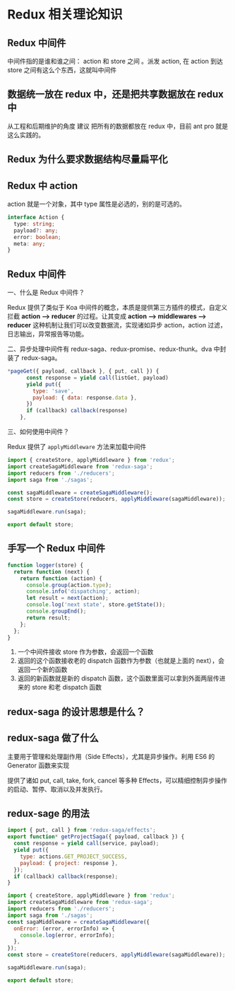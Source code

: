 # Redux 相关理论知识

## Redux 中间件

中间件指的是谁和谁之间： action 和 store 之间 。派发 action, 在 action 到达 store 之间有这么个东西，这就叫中间件

## 数据统一放在 redux 中，还是把共享数据放在 redux 中

从工程和后期维护的角度 建议 把所有的数据都放在 redux 中，目前 ant pro 就是这么实践的。

## Redux 为什么要求数据结构尽量扁平化

## Redux 中 action

action 就是一个对象，其中 type 属性是必选的，别的是可选的。

```typescript
interface Action {
  type: string;
  payload?: any;
  error: boolean;
  meta: any;
}
```

## Redux 中间件

一、什么是 Redux 中间件？

Redux 提供了类似于 Koa 中间件的概念，本质是提供第三方插件的模式，自定义拦截 **action --> reducer** 的过程。让其变成 **action --> middlewares --> reducer** 这种机制让我们可以改变数据流，实现诸如异步 action，action 过滤，日志输出，异常报告等功能。

二、异步处理中间件有 redux-saga、redux-promise、redux-thunk。dva 中封装了 redux-saga。

```javascript
*pageGet({ payload, callback }, { put, call }) {
      const response = yield call(listGet, payload)
      yield put({
        type: 'save',
        payload: { data: response.data },
      })
      if (callback) callback(response)
    },
```

三、如何使用中间件？

Redux 提供了 `applyMiddleware` 方法来加载中间件

```javascript
import { createStore, applyMiddleware } from 'redux';
import createSagaMiddleware from 'redux-saga';
import reducers from './reducers';
import saga from './sagas';

const sagaMiddleware = createSagaMiddleware();
const store = createStore(reducers, applyMiddleware(sagaMiddleware));

sagaMiddleware.run(saga);

export default store;
```

## 手写一个 Redux 中间件

```javascript
function logger(store) {
  return function (next) {
    return function (action) {
      console.group(action.type);
      console.info('dispatching', action);
      let result = next(action);
      console.log('next state', store.getState());
      console.groupEnd();
      return result;
    };
  };
}
```

1. 一个中间件接收 store 作为参数，会返回一个函数
2. 返回的这个函数接收老的 dispatch 函数作为参数（也就是上面的 next），会返回一个新的函数
3. 返回的新函数就是新的 dispatch 函数，这个函数里面可以拿到外面两层传进来的 store 和老 dispatch 函数

## redux-saga 的设计思想是什么？

## redux-saga 做了什么

主要用于管理和处理副作用（Side Effects），尤其是异步操作。利用 ES6 的 Generator 函数来实现

提供了诸如 put, call, take, fork, cancel 等多种 Effects，可以精细控制异步操作的启动、暂停、取消以及并发执行。

## redux-sage 的用法

```javascript
import { put, call } from 'redux-saga/effects';
export function* getProjectSaga({ payload, callback }) {
  const response = yield call(service, payload);
  yield put({
    type: actions.GET_PROJECT_SUCCESS,
    payload: { project: response },
  });
  if (callback) callback(response);
}

import { createStore, applyMiddleware } from 'redux';
import createSagaMiddleware from 'redux-saga';
import reducers from './reducers';
import saga from './sagas';
const sagaMiddleware = createSagaMiddleware({
  onError: (error, errorInfo) => {
    console.log(error, errorInfo);
  },
});
const store = createStore(reducers, applyMiddleware(sagaMiddleware));

sagaMiddleware.run(saga);

export default store;
```
